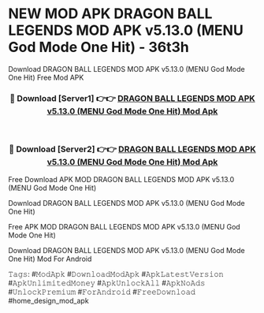 # NEW MOD APK DRAGON BALL LEGENDS MOD APK v5.13.0 (MENU God Mode One Hit) - 36t3h
Download DRAGON BALL LEGENDS MOD APK v5.13.0 (MENU God Mode One Hit) Free Mod APK

<div align="center">
<h3>🔴 Download [Server1] 👉👉 <a href="https://apk-comot.site?title=DRAGON_BALL_LEGENDS_MOD_APK_v5.13.0_(MENU_God_Mode_One_Hit)">DRAGON BALL LEGENDS MOD APK v5.13.0 (MENU God Mode One Hit) Mod Apk</a></h3><br>

<h3>🔴 Download [Server2] 👉👉 <a href="https://apk-comot.site?title=DRAGON_BALL_LEGENDS_MOD_APK_v5.13.0_(MENU_God_Mode_One_Hit)">DRAGON BALL LEGENDS MOD APK v5.13.0 (MENU God Mode One Hit) Mod Apk</a></h3>
</div>


Free Download APK MOD DRAGON BALL LEGENDS MOD APK v5.13.0 (MENU God Mode One Hit)

Download DRAGON BALL LEGENDS MOD APK v5.13.0 (MENU God Mode One Hit) 

Free APK MOD DRAGON BALL LEGENDS MOD APK v5.13.0 (MENU God Mode One Hit) 

Download DRAGON BALL LEGENDS MOD APK v5.13.0 (MENU God Mode One Hit) Mod For Android

𝚃𝚊𝚐𝚜: #𝙼𝚘𝚍𝙰𝚙𝚔 #𝙳𝚘𝚠𝚗𝚕𝚘𝚊𝚍𝙼𝚘𝚍𝙰𝚙𝚔 #𝙰𝚙𝚔𝙻𝚊𝚝𝚎𝚜𝚝𝚅𝚎𝚛𝚜𝚒𝚘𝚗 #𝙰𝚙𝚔𝚄𝚗𝚕𝚒𝚖𝚒𝚝𝚎𝚍𝙼𝚘𝚗𝚎𝚢 #𝙰𝚙𝚔𝚄𝚗𝚕𝚘𝚌𝚔𝙰𝚕𝚕 #𝙰𝚙𝚔𝙽𝚘𝙰𝚍𝚜 #𝚄𝚗𝚕𝚘𝚌𝚔𝙿𝚛𝚎𝚖𝚒𝚞𝚖 #𝙵𝚘𝚛𝙰𝚗𝚍𝚛𝚘𝚒𝚍 #𝙵𝚛𝚎𝚎𝙳𝚘𝚠𝚗𝚕𝚘𝚊𝚍 #home_design_mod_apk